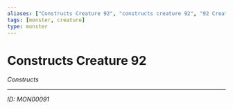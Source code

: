 ```yaml
---
aliases: ["Constructs Creature 92", "constructs creature 92", "92 Creature Constructs"]
tags: [monster, creature]
type: monster
---
```


# Constructs Creature 92

*Constructs*

---
*ID: MON00091*